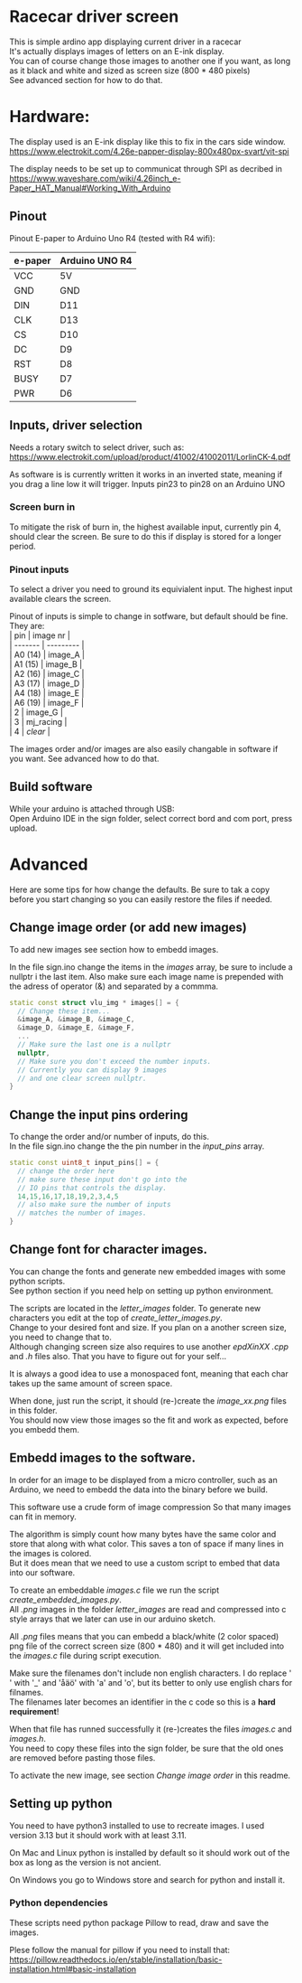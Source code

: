 # Racecar driver screen
This is simple ardino app displaying current driver in a racecar  
It's actually displays images of letters on an E-ink display.  
You can of course change those images to another one if you want, as long as it black and white and sized as screen size (800 * 480 pixels)  
See advanced section for how to do that.  

# Hardware:  
The display used is an E-ink display like this to fix in the cars side window.  
https://www.electrokit.com/4.26e-papper-display-800x480px-svart/vit-spi

The display needs to be set up to communicat through SPI as decribed in 
https://www.waveshare.com/wiki/4.26inch_e-Paper_HAT_Manual#Working_With_Arduino  

## Pinout
Pinout E-paper to Arduino Uno R4 (tested with R4 wifi):  

|  e-paper   | Arduino UNO R4  |  
| ---------- | ----------------|  
| VCC        |  5V             |  
| GND        |  GND            |  
| DIN        |  D11            |  
| CLK        |  D13            |  
| CS         |  D10            |  
| DC         |  D9             |  
| RST        |  D8             |  
| BUSY       |  D7             |  
| PWR        |  D6             |  
  
  
## Inputs, driver selection
Needs a rotary switch to select driver, such as:  
https://www.electrokit.com/upload/product/41002/41002011/LorlinCK-4.pdf  
  
As software is is currently written it works in an inverted state, meaning if you drag a line low it will trigger. Inputs pin23 to pin28 on an Arduino UNO
  
### Screen burn in
To mitigate the risk of burn in, the highest available input, currently pin 4, should clear the screen. Be sure to do this if display is stored for a longer period.  
  
### Pinout inputs
To select a driver you need to ground its equivialent input. The highest input available clears the screen. 
  
Pinout of inputs is simple to change in sotfware, but default should be fine. They are:  
|  pin    |  image nr |  
| ------- | --------- |  
| A0 (14) | image_A   |  
| A1 (15) | image_B   |  
| A2 (16) | image_C   |  
| A3 (17) | image_D   |  
| A4 (18) | image_E   |  
| A6 (19) | image_F   |  
| 2       | image_G   |  
| 3       | mj_racing |  
| 4       | *clear*   |  

The images order and/or images are also easily changable in software if you want. See advanced how to do that.  

## Build software  
While your arduino is attached through USB:  
Open Arduino IDE in the sign folder, select correct bord and com port, press upload.  

# Advanced  
Here are some tips for how change the defaults.
Be sure to tak a copy before you start changing so you can easily restore the files if needed.  

## Change image order (or add new images) 
To add new images see section how to embedd images.  
   
In the file sign.ino change the items in the *images* array, be sure to include a nullptr i the last item. Also make sure each image name is prepended with the adress of operator (&) and separated by a commma.

```c++
static const struct vlu_img * images[] = {
  // Change these item...
  &image_A, &image_B, &image_C,
  &image_D, &image_E, &image_F,
  ...
  // Make sure the last one is a nullptr
  nullptr,
  // Make sure you don't exceed the number inputs. 
  // Currently you can display 9 images 
  // and one clear screen nullptr. 
}
```

## Change the input pins ordering  
To change the order and/or number of inputs, do this.  
In the file sign.ino change the the pin number in the *input_pins* array. 
```c++
static const uint8_t input_pins[] = {
  // change the order here
  // make sure these input don't go into the 
  // IO pins that controls the display.
  14,15,16,17,18,19,2,3,4,5
  // also make sure the number of inputs 
  // matches the number of images.
}
```

## Change font for character images.
You can change the fonts and generate new embedded images with some python scripts.  
See python section if you need help on setting up python environment.
  
The scripts are located in the *letter_images* folder. To generate new characters you edit at the top of *create_letter_images.py*.  
Change to your desired font and size. If you plan on a another screen size, you need to change that to.  
Although changing screen size also requires to use another *epdXinXX* *.cpp* and *.h* files also. That you have to figure out for your self...

It is always a good idea to use a monospaced font, meaning that each char takes up the same amount of screen space.  

When done, just run the script, it should (re-)create the *image_xx.png* files in this folder.  
You should now view those images so the fit and work as expected, before you embedd them.  

## Embedd images to the software.
In order for an image to be displayed from a micro controller, such as an Arduino, we need to embedd the data into the binary before we build.  

This software use a crude form of image compression So that many images can fit in memory.  

The algorithm is simply count how many bytes have the same color and store that along with what color. This saves a ton of space if many lines in the images is colored.  
But it does mean that we need to use a custom script to embed that data into our software.  

To create an embeddable *images.c* file we run the script *create_embedded_images.py*.  
All *.png* images in the folder *letter_images* are read and compressed into c style arrays that we later can use in our arduino sketch.  

All *.png* files means that you can embedd a black/white (2 color spaced) png file of the correct screen size (800 * 480) and it will get included into the *images.c* file during script execution.  

Make sure the filenames don't include non english characters. I do replace ' ' with '_' and 'åäö' with 'a' and 'o', but its better to only use english chars for filnames.  
The filenames later becomes an identifier in the c code so this is a **hard requirement**!

When that file has runned successfully it (re-)creates the files *images.c* and *images.h*.  
You need to copy these files into the sign folder, be sure that the old ones are removed before pasting those files.

To activate the new image, see section *Change image order* in this readme.

## Setting up python
You need to have python3 installed to use to recreate images. I used version 3.13 but it should work with at least 3.11.  

On Mac and Linux python is installed by default so it should work out of the box as long as the version is not ancient.  

On Windows you go to Windows store and search for python and install it.  

### Python dependencies
These scripts need python package Pillow to read, draw and save the images.  

Plese follow the manual for pillow if you need to install that:  
https://pillow.readthedocs.io/en/stable/installation/basic-installation.html#basic-installation

